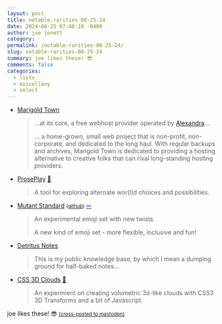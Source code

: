 ```yaml
---
layout: post
title: notable.rarities 08-25-24
date: 2024-08-25 07:40:19 -0400
author: joe jenett
category: 
permalink: /notable-rarities-08-25-24/
slug: notable-rarities-08-25-24
summary: joe likes these! 😎
comments: false
categories:
  - lists
  - miscellany
  - select
---
```

<ul class="links">
	<li><a title="Marigold Town: a web hosting provider with a small-town vibe" href="https://marigold.town/">Marigold Town</a><blockquote><p>...at its core, a free webhost provider operated by <a href="https://xandra.cc" target="_new">Alexandra</a>...</p><p>... a home-grown, small web project that is non-profit, non-corporate, and dedicated to the long haul. With regular backups and archives, Marigold Town is dedicated to providing a hosting alternative to creative folks that can rival long-standing hosting providers.</p></blockquote></li>
	<li><a title="Playground | ProsePlay" href="https://www.proseplay.net/playground/">ProsePlay</a> <a title="source" href="https://pinboard.in/u:roger">📌</a><blockquote><p>A tool for exploring alternate wor(l)d choices and possibilities.</p></blockquote></li>
	<li><a title="Mutant Standard" href="https://mutant.tech/">Mutant Standard</a> <small>(<a href="https://github.com/mutantstandard">github</a>)</small>  <a title="source" href="https://weirder.earth/@mutantstd"><span style="color:blue;">&#8678;</span></a><blockquote><p>An experimental emoji set with new twists.</p><p>A new kind of emoji set - more flexible, inclusive and fun!</p></blockquote></li>
	<li><a title="Detritus Notes" href="https://detritus.zone/notes">Detritus Notes</a><blockquote><p>This is my public knowledge base, by which I mean a dumping ground for half-baked notes... </p></blockquote></li>
	<li><a title="CSS 3D Clouds" href="https://spite.github.io/CSS3DClouds/">CSS 3D Clouds</a> <a title="source" href="https://pinboard.in/u:zero1infinity">📌</a><blockquote><p>An experiment on creating volumetric 3d-like clouds with CSS3 3D Transforms and a bit of Javascript.</p></blockquote></li>
</ul>
joe likes these! 😎
<a href="https://brid.gy/publish/mastodon"><small>(cross-posted to mastodon)</small></a>